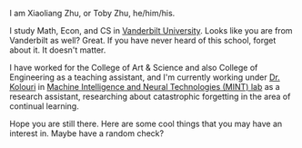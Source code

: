 <!-- # Xiaoliang(Toby) Zhu -->

<!-- ## About me -->
I am Xiaoliang Zhu, or Toby Zhu, he/him/his.

I study Math, Econ, and CS in [Vanderbilt University](https://www.vanderbilt.edu/). Looks like you are from Vanderbilt as well? Great. If you have never heard of this school, forget about it. It doesn't matter.

I have worked for the College of Art & Science and also College of Engineering as a teaching assistant, and I'm currently working under [Dr. Kolouri](https://skolouri.github.io/) in [Machine Intelligence and Neural Technologies (MINT) lab](http://lab.vanderbilt.edu/mint-lab) as a research assistant, researching about catastrophic forgetting in the area of continual learning.

Hope you are still there. Here are some cool things that you may have an interest in. Maybe have a random check?
